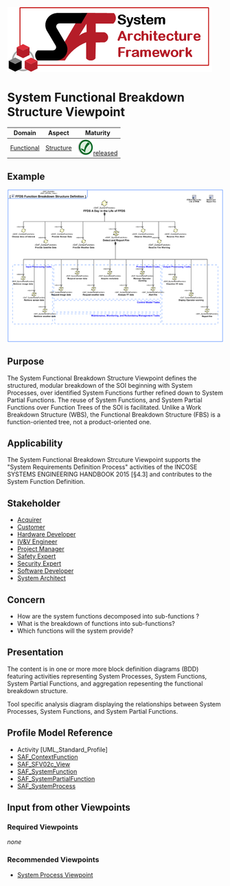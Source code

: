 ![System Architecture Framework](../diagrams/Logo_SAF.png)
# System Functional Breakdown Structure Viewpoint
|**Domain**|**Aspect**|**Maturity**|
| --- | --- | --- |
|[Functional](../domains.md#Domain-Functional)|[Structure](../aspects.md#Aspect-Structure)|![Released](../diagrams/Symbol_confirmed.svg.png )[released](../using-saf/maturity.md#released)|
## Example
![FFDS Function Breakdown Structure Definition](../diagrams/FFDS-Function-Breakdown-Structure-Definition.svg)
## Purpose
The System Functional Breakdown Structure Viewpoint defines the structured, modular breakdown of the SOI beginning with System Processes, over identified System Functions further refined down to System Partial Functions. The reuse of System Functions, and System Partial Functions over Function Trees of the SOI is facilitated. Unlike a Work Breakdown Structure (WBS), the Functional Breakdown Structure (FBS) is a function-oriented tree, not a product-oriented one.
## Applicability
The System Functional Breakdown Strcuture Viewpoint supports the "System Requirements Definition Process" activities of the INCOSE SYSTEMS ENGINEERING HANDBOOK 2015 [§4.3] and contributes to the System Function Definition.
## Stakeholder
* [Acquirer](../stakeholders.md#Acquirer)
* [Customer](../stakeholders.md#Customer)
* [Hardware Developer](../stakeholders.md#Hardware-Developer)
* [IV&V Engineer](../stakeholders.md#IV&V-Engineer)
* [Project Manager](../stakeholders.md#Project-Manager)
* [Safety Expert](../stakeholders.md#Safety-Expert)
* [Security Expert](../stakeholders.md#Security-Expert)
* [Software Developer](../stakeholders.md#Software-Developer)
* [System Architect](../stakeholders.md#System-Architect)
## Concern
* How are the system functions decomposed into sub-functions ? 
* What is the breakdown of functions into sub-functions?
* Which functions will the system provide?
## Presentation
The content is in one or more more block definition diagrams (BDD) featuring activities representing System Processes, System Functions, System Partial Functions, and aggregation repesenting the functional breakdown structure.

Tool specific analysis diagram displaying the relationships between System Processes, System Functions, and System Partial Functions.

## Profile Model Reference
* Activity [UML_Standard_Profile]
* [SAF_ContextFunction](../stereotypes.md#SAF_ContextFunction)
* [SAF_SFV02c_View](../stereotypes.md#SAF_SFV02c_View)
* [SAF_SystemFunction](../stereotypes.md#SAF_SystemFunction)
* [SAF_SystemPartialFunction](../stereotypes.md#SAF_SystemPartialFunction)
* [SAF_SystemProcess](../stereotypes.md#SAF_SystemProcess)
## Input from other Viewpoints
### Required Viewpoints
*none*
### Recommended Viewpoints
* [System Process Viewpoint](System-Process-Viewpoint.md)
